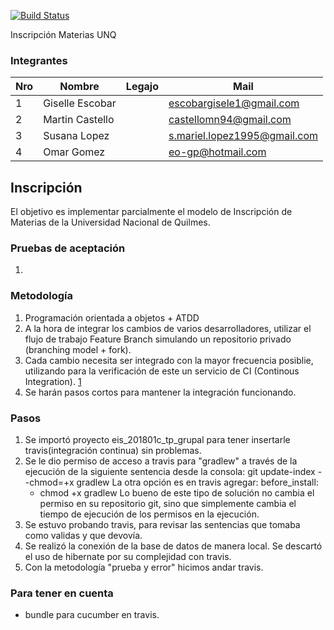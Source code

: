 [![Build Status](https://travis-ci.org/martinCastello/Inscripcion.svg?branch=master)](https://travis-ci.org/martinCastello/Inscripcion)

Inscripción Materias UNQ

### Integrantes

Nro | Nombre        | Legajo | Mail
----|---------------|--------|------
1   |Giselle Escobar|        |escobargisele1@gmail.com
2   |Martin Castello|        |castellomn94@gmail.com
3   |Susana Lopez   |        |s.mariel.lopez1995@gmail.com
4   |Omar Gomez     |        |eo-gp@hotmail.com
    

## Inscripción

El objetivo es implementar parcialmente el modelo de Inscripción de Materias de la Universidad Nacional de Quilmes.

### Pruebas de aceptación

1. 

### Metodología

1. Programación orientada a objetos + ATDD 
2. A la hora de integrar los cambios de varios desarrolladores, utilizar el flujo de trabajo Feature Branch simulando un repositorio privado (branching model + fork).
3. Cada cambio necesita ser integrado con la mayor frecuencia posiblie, utilizando para la verificación de este un servicio de CI (Continous Integration). [1]
4. Se harán pasos cortos para mantener la integración funcionando.

### Pasos

1. Se importó proyecto eis_201801c_tp_grupal para tener insertarle travis(integración continua) sin problemas.
2. Se le dio permiso de acceso a travis para "gradlew" a través de la ejecución de la siguiente sentencia desde la consola: 
    git update-index --chmod=+x gradlew
   La otra opción es en travis agregar: 
    before_install:
    - chmod +x gradlew
   Lo bueno de este tipo de solución no cambia el permiso en su repositorio git, sino que simplemente cambia el tiempo de ejecución de      los permisos en la ejecución.
3. Se estuvo probando travis, para revisar las sentencias que tomaba como validas y que devovía.
4. Se realizó la conexión de la base de datos de manera local. Se descartó el uso de hibernate por su complejidad con travis. 
5. Con la metodología "prueba y error" hicimos andar travis.

### Para tener en cuenta
- bundle para cucumber en travis.

[1]: https://travis-ci.org/
